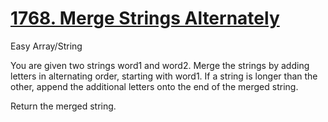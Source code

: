 # [1768. Merge Strings Alternately](https://leetcode.com/problems/merge-strings-alternately/)
Easy Array/String

You are given two strings word1 and word2. Merge the strings by adding letters in alternating order, starting with word1. If a string is longer than the other, append the additional letters onto the end of the merged string.

Return the merged string.